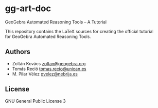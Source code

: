 # gg-art-doc
GeoGebra Automated Reasoning Tools – A Tutorial

This repository contains the LaTeX sources for creating the official tutorial for GeoGebra Automated Reasoning Tools.

## Authors
* Zoltán Kovács <zoltan@geogebra.org>
* Tomás Reció <tomas.recio@unican.es>
* M. Pilar Vélez <pvelez@nebrija.es>

## License
GNU General Public License 3
